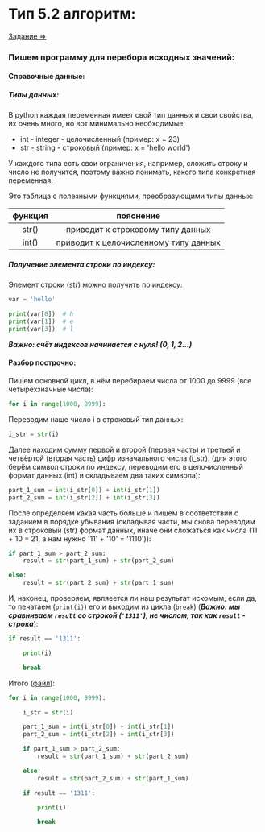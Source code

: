 # Тип 5.2 алгоритм:

[Задание =>](https://inf-ege.sdamgia.ru/problem?id=7454)

### Пишем программу для перебора исходных значений:

#### Справочные данные:

##### Типы данных:

В python каждая переменная имеет свой тип данных и свои свойства, их очень много, но вот минимально необходимые:
- int - integer - целочисленный (пример: x = 23)
- str - string - строковый (пример: x = 'hello world')

У каждого типа есть свои ограничения, например, сложить строку и число не получится, поэтому важно понимать,
какого типа конкретная переменная.

Это таблица с полезными функциями, преобразующими типы данных:

| функция |               пояснение               |
|:-------:|:-------------------------------------:|
|  str()  |   приводит к строковому типу данных   |
|  int()  | приводит к целочисленному типу данных |

##### Получение элемента строки по индексу:

Элемент строки (str) можно получить по индексу:
```python
var = 'hello'

print(var[0])  # h
print(var[1])  # e
print(var[3])  # l
```
***Важно: счёт индексов начинается с нуля! (0, 1, 2...)***

#### Разбор построчно:

Пишем основной цикл, в нём перебираем числа от 1000 до 9999 (все четырёхзначные числа):
```python
for i in range(1000, 9999):
```

Переводим наше число i в строковый тип данных:
```python
i_str = str(i)
```

Далее находим сумму первой и второй (первая часть) и третьей и четвёртой (вторая часть) цифр изначального числа (i_str).
(для этого берём символ строки по индексу, переводим его в целочисленный формат данных (int) и складываем
два таких символа):
```python
part_1_sum = int(i_str[0]) + int(i_str[1])
part_2_sum = int(i_str[2]) + int(i_str[3])
```

После определяем какая часть больше и пишем в соответствии с заданием в порядке убывания 
(складывая части, мы снова переводим их в строковый (str) формат данных, иначе они сложаться как числа 
(11 + 10 = 21, а нам нужно '11' + '10' = '1110')):
```python
if part_1_sum > part_2_sum:
    result = str(part_1_sum) + str(part_2_sum)

else:
    result = str(part_2_sum) + str(part_1_sum)
```

И, наконец, проверяем, являеется ли наш результат искомым, если да, то печатаем (`print(i)`) его и
выходим из цикла (`break`)
(***Важно: мы сравниваем `result` со строкой (`'1311'`), не числом, так как `result` - строка***):
```python
if result == '1311':

    print(i)

    break
```

Итого ([файл](5_2.py)):
```python
for i in range(1000, 9999):

    i_str = str(i)

    part_1_sum = int(i_str[0]) + int(i_str[1])
    part_2_sum = int(i_str[2]) + int(i_str[3])

    if part_1_sum > part_2_sum:
        result = str(part_1_sum) + str(part_2_sum)

    else:
        result = str(part_2_sum) + str(part_1_sum)

    if result == '1311':

        print(i)

        break
```
